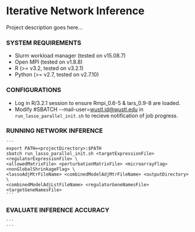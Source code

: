 # Iterative Network Inference

Project description goes here...

### SYSTEM REQUIREMENTS
* Slurm workload manager (tested on v15.08.7)
* Open MPI (tested on v1.8.8)
* R (>= v3.2, tested on v3.2.1)
* Python (>= v2.7, tested on v2.7.10)

### CONFIGURATIONS

* Log in R/3.2.1 session to ensure Rmpi_0.6-5 & lars_0.9-8 are loaded. 
* Modify #SBATCH --mail-user=wustl.id@wustl.edu in ```run_lasso_parallel_init.sh``` to recieve notification of job progress.


### RUNNING NETWORK INFERENCE

	```
	export PATH=<projectDirectory>:$PATH
	sbatch run_lasso_parallel_init.sh <targetExpressionFile> <regulatorExpressionFile> \ 
	<allowedMatrixFile> <perturbationMatrixFile> <microarrayFlag> <nonGlobalShrinkageFlag> \ 
	<lassoAdjMtrFileName> <combinedModelAdjMtrFileName> <outputDirectory> \ 
	<combinedModelAdjLstFileName> <regulatorGeneNamesFile> <targetGeneNamesFile>
	```

### EVALUATE INFERENCE ACCURACY

	```
	```
